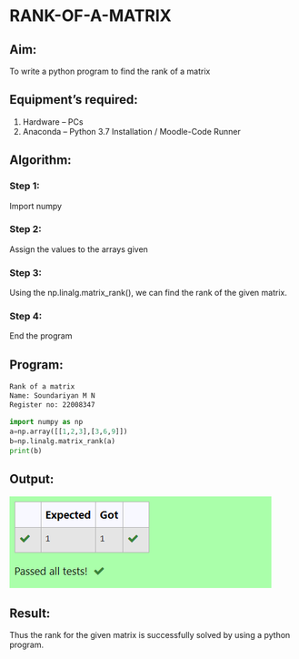 # RANK-OF-A-MATRIX
## Aim:
To write a python program to find the rank of a matrix
## Equipment’s required:
1. 	Hardware – PCs
2. 	Anaconda – Python 3.7 Installation / Moodle-Code Runner
## Algorithm:
### Step 1: 
Import numpy
### Step 2:
Assign the values to the arrays given 
### Step 3:
Using the np.linalg.matrix_rank(), we can find the rank of the given matrix.
### Step 4: 
End the program
## Program:
```
Rank of a matrix
Name: Soundariyan M N
Register no: 22008347
```
```python
import numpy as np
a=np.array([[1,2,3],[3,6,9]])
b=np.linalg.matrix_rank(a)
print(b)
```
## Output:
![model](output.png)
## Result:
Thus the rank for the given matrix is successfully solved by  using a python program.


